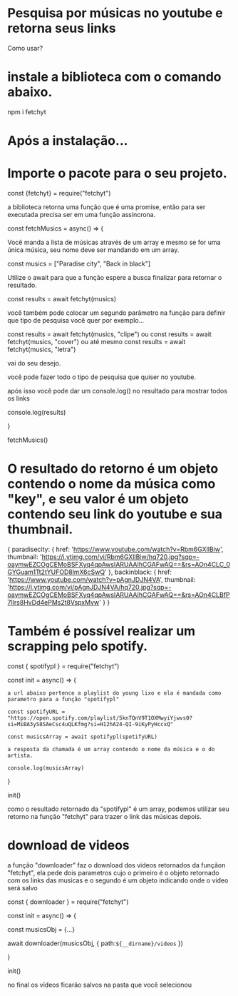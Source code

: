 
# Pesquisa por músicas no youtube e retorna seus links

Como usar?

# instale a biblioteca com o comando abaixo.

npm i fetchyt

# Após a instalação...

# Importe o pacote para o seu projeto.

const {fetchyt} = require("fetchyt")

a biblioteca retorna uma função que é uma promise, então para ser executada precisa ser em uma função assíncrona.

const fetchMusics = async() => {

  Você manda a lista de músicas através de um array e mesmo se for uma única música, seu nome deve ser mandando em um array.

  const musics = ["Paradise city", "Back in black"]

  Utilize o await para que a função espere a busca finalizar para retornar o resultado.

  const results = await fetchyt(musics)

  você também pode colocar um segundo parâmetro na função para definir que tipo de pesquisa você quer por exemplo...

  const results = await fetchyt(musics, "clipe")
  ou
  const results = await fetchyt(musics, "cover")
  ou até mesmo
  const results = await fetchyt(musics, "letra")

  vai do seu desejo.

  você pode fazer todo o tipo de pesquisa que quiser no youtube.

  após isso você pode dar um console.log() no resultado para mostrar todos os links

  console.log(results)

}

fetchMusics()


# O resultado do retorno é um objeto contendo o nome da música como "key", e seu valor é um objeto contendo seu link do youtube e sua thumbnail.

{
  paradisecity: {
    href: 'https://www.youtube.com/watch?v=Rbm6GXllBiw',
    thumbnail: 'https://i.ytimg.com/vi/Rbm6GXllBiw/hq720.jpg?sqp=-oaymwEZCOgCEMoBSFXyq4qpAwsIARUAAIhCGAFwAQ==&rs=AOn4CLC_0GYGuam1Tt2tYUFOD8lmX6cSwQ'
  },
  backinblack: {
    href: 'https://www.youtube.com/watch?v=pAgnJDJN4VA',
    thumbnail: 'https://i.ytimg.com/vi/pAgnJDJN4VA/hq720.jpg?sqp=-oaymwEZCOgCEMoBSFXyq4qpAwsIARUAAIhCGAFwAQ==&rs=AOn4CLBfP7lIrs8HvDd4ePMs2t8VspxMvw'
  }
}

# Também é possível realizar um scrapping pelo spotify.

const { spotifypl } = require("fetchyt")

const init = async() => {

    a url abaixo pertence a playlist do young lixo e ela é mandada como parametro para a função "spotifypl"

    const spotifyURL = "https://open.spotify.com/playlist/5knTQnV9T1OXMwyiYjwvs0?si=MiBA3yS8SAeCsc4uQLKfmg?si=H12hA24-QI-9iKyPyHccxQ"

    const musicsArray = await spotifypl(spotifyURL)

    a resposta da chamada é um array contendo o nome da música e o do artista.

    console.log(musicsArray)
}

init()

como o resultado retornado da "spotifypl" é um array, podemos utilizar seu retorno na função "fetchyt" para trazer o link das músicas depois.

# download de videos

a função "downloader" faz o download dos videos retornados da funçãon "fetchyt", ela pede dois parametros cujo o primeiro é o objeto retornado com os links das musicas e o segundo é um objeto indicando onde o video será salvo

const { downloader } = require("fetchyt")

const init = async() => {

  const musicsObj = {...}

  await downloader(musicsObj, {
      path:`${__dirname}/videos`
  })
   
}

init()

no final os vídeos ficarão salvos na pasta que você selecionou